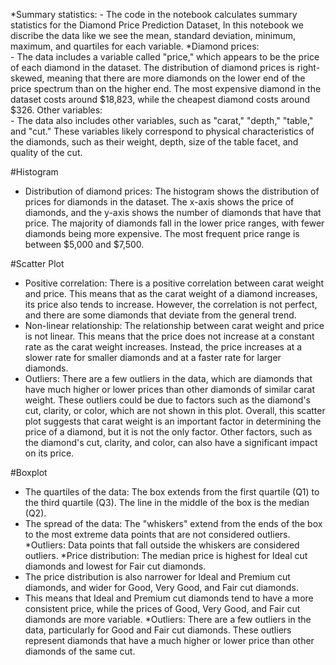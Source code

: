 *Summary statistics: 
                    - The code in the notebook calculates summary statistics for the Diamond Price Prediction Dataset,
                    In this notebook we discribe the data like we see the mean, standard deviation, minimum, maximum, and quartiles for each variable.
*Diamond prices:    
                   - The data includes a variable called "price," which appears to be the price of each diamond in the dataset.
                    The distribution of diamond prices is right-skewed, meaning that there are more diamonds on the lower end of the price spectrum than on the higher end. 
                    The most expensive diamond in the dataset costs around $18,823, while the cheapest diamond costs around $326.
Other variables:   
                   - The data also includes other variables, such as "carat," "depth," "table," and "cut." 
                     These variables likely correspond to physical characteristics of the diamonds, such as their weight, depth, size of the table facet, and quality of the cut.
                     
#Histogram
- Distribution of diamond prices: The histogram shows the distribution of prices for diamonds in the dataset. 
                                The x-axis shows the price of diamonds, and the y-axis shows the number of diamonds that have that price. 
                                The majority of diamonds fall in the lower price ranges, with fewer diamonds being more expensive. 
                                The most frequent price range is between $5,000 and $7,500.
                                
#Scatter Plot
- Positive correlation: There is a positive correlation between carat weight and price. This means that as the carat weight of a diamond increases, its price also tends to increase. 
                        However, the correlation is not perfect, and there are some diamonds that deviate from the general trend.
- Non-linear relationship: The relationship between carat weight and price is not linear. This means that the price does not increase at a constant rate as the carat weight increases.
                           Instead, the price increases at a slower rate for smaller diamonds and at a faster rate for larger diamonds.
- Outliers: There are a few outliers in the data, which are diamonds that have much higher or lower prices than other diamonds of similar carat weight.
          These outliers could be due to factors such as the diamond's cut, clarity, or color, which are not shown in this plot.
Overall, this scatter plot suggests that carat weight is an important factor in determining the price of a diamond, but it is not the only factor. Other factors, such as the diamond's cut, clarity, and color, can also have a significant impact on its price.

#Boxplot
- The quartiles of the data: The box extends from the first quartile (Q1) to the third quartile (Q3). The line in the middle of the box is the median (Q2).
- The spread of the data: The "whiskers" extend from the ends of the box to the most extreme data points that are not considered outliers.
*Outliers: Data points that fall outside the whiskers are considered outliers.
*Price distribution: The median price is highest for Ideal cut diamonds and lowest for Fair cut diamonds.
- The price distribution is also narrower for Ideal and Premium cut diamonds, and wider for Good, Very Good, and Fair cut diamonds.
- This means that Ideal and Premium cut diamonds tend to have a more consistent price, while the prices of Good, Very Good, and Fair cut diamonds are more variable.
*Outliers: There are a few outliers in the data, particularly for Good and Fair cut diamonds. These outliers represent diamonds that have a much higher or lower price than other diamonds of the same cut.
